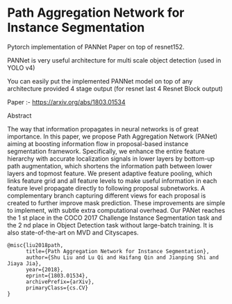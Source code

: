 # Path Aggregation Network for Instance Segmentation 

Pytorch implementation of PANNet Paper on top of resnet152.

PANNet is very useful architecture for multi scale object detection (used in YOLO v4)

You can easily put the implemented PANNet model on top of any architecture provided 4 stage output (for resnet last 4 Resnet Block output)


Paper :- https://arxiv.org/abs/1803.01534

Abstract  

The way that information propagates in neural networks
is of great importance. In this paper, we propose Path Aggregation Network (PANet) aiming at boosting information
flow in proposal-based instance segmentation framework.
Specifically, we enhance the entire feature hierarchy with
accurate localization signals in lower layers by bottom-up
path augmentation, which shortens the information path between lower layers and topmost feature. We present adaptive feature pooling, which links feature grid and all feature levels to make useful information in each feature level
propagate directly to following proposal subnetworks. A
complementary branch capturing different views for each
proposal is created to further improve mask prediction.
These improvements are simple to implement, with subtle extra computational overhead. Our PANet reaches the
1
st place in the COCO 2017 Challenge Instance Segmentation task and the 2
nd place in Object Detection task without large-batch training. It is also state-of-the-art on MVD
and Cityscapes.

```
@misc{liu2018path,
      title={Path Aggregation Network for Instance Segmentation}, 
      author={Shu Liu and Lu Qi and Haifang Qin and Jianping Shi and Jiaya Jia},
      year={2018},
      eprint={1803.01534},
      archivePrefix={arXiv},
      primaryClass={cs.CV}
}
```
